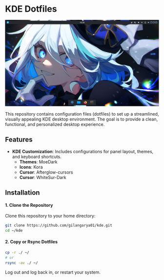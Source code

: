 # KDE Dotfiles

![image](./preview.png)

This repository contains configuration files (dotfiles) to set up a streamlined, visually appealing KDE desktop environment. The goal is to provide a clean, functional, and personalized desktop experience.

## Features
- **KDE Customization**: Includes configurations for panel layout, themes, and keyboard shortcuts.
    - **Themes**: MoeDark
    - **Icons**: Kora
    - **Cursor**: Afterglow-cursors
	- **Cursor**: WhiteSur-Dark

## Installation
#### 1. Clone the Repository
Clone this repository to your home directory:
```bash
git clone https://github.com/gilangarya01/kde.git
cd ~/kde
```

#### 2. Copy or Rsync Dotfiles
```bash
cp -r ./ ~/
# or
rsync -av ./ ~/
```
Log out and log back in, or restart your system.



